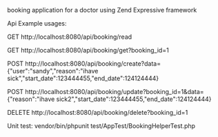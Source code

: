 booking application for a doctor using Zend Expressive framework

Api Example usages:

GET http://localhost:8080/api/booking/read

GET http://localhost:8080/api/booking/get?booking_id=1

POST http://localhost:8080/api/booking/create?data={"user":"sandy","reason":"ihave sick","start_date":123444455,"end_date":124124444}

POST http://localhost:8080/api/booking/update?booking_id=1&data={"reason":"ihave sick2","start_date":123444455,"end_date":124124444}

DELETE  http://localhost:8080/api/booking/delete?booking_id=1

Unit test: vendor/bin/phpunit test/AppTest/BookingHelperTest.php